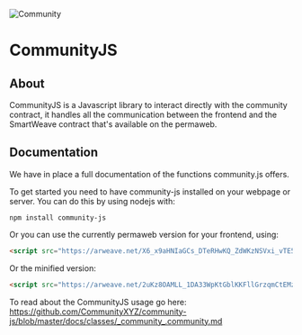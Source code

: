 ![Community](https://raw.githubusercontent.com/CommunityXYZ/website/master/src/assets/images/logo.png)
# CommunityJS

## About
CommunityJS is a Javascript library to interact directly with the community contract, it handles all the communication between the frontend and the SmartWeave contract that's available on the permaweb.

## Documentation
We have in place a full documentation of the functions community.js offers.

To get started you need to have community-js installed on your webpage or server. You can do this by using nodejs with:
```
npm install community-js
```

Or you can use the currently permaweb version for your frontend, using:
```html
<script src="https://arweave.net/X6_x9aHNIaGCs_DTeRHwKQ_ZdWKzNSVxi_vTE5iCzGI"></script>
```
Or the minified version:
```html
<script src="https://arweave.net/2uKz8OAMLL_1DA33WpKtGblKKFllGrzqmCtEMz7jC_w"></script>
```

To read about the CommunityJS usage go here: https://github.com/CommunityXYZ/community-js/blob/master/docs/classes/_community_.community.md